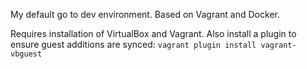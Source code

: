 My default go to dev environment.
Based on Vagrant and Docker.

Requires installation of VirtualBox and Vagrant.
Also install a plugin to ensure guest additions are synced:
  `vagrant plugin install vagrant-vbguest`
